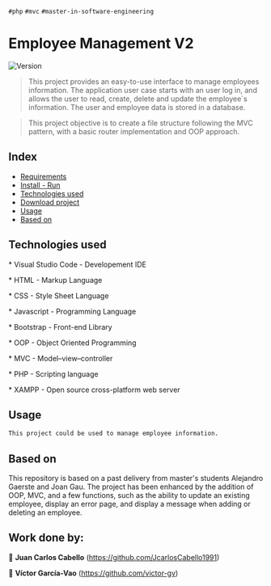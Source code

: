 `#php` `#mvc` `#master-in-software-engineering`

# Employee Management V2 <!-- omit in toc -->

<p>
  <img alt="Version" src="https://img.shields.io/badge/version-2.0-blue.svg?cacheSeconds=2592000" />
</p>

> This project provides an easy-to-use interface to manage employees information. The application user case starts with an user log in, and allows the user to read, create, delete and update the employee´s information. The user and employee data is stored in a database.

> This project objective is to create a file structure following the MVC pattern, with a basic router implementation and OOP approach.

## Index <!-- omit in toc -->

- [Requirements](#requirements)
- [Install - Run](#install---run)
- [Technologies used](#technologies-used)
- [Download project](#download-project)
- [Usage](#usage)
- [Based on](#based-on)


## Technologies used

\* Visual Studio Code - Developement IDE

\* HTML - Markup Language

\* CSS - Style Sheet Language

\* Javascript - Programming Language

\* Bootstrap - Front-end Library

\* OOP - Object Oriented Programming

\* MVC - Model–view–controller 

\* PHP - Scripting language

\* XAMPP - Open source cross-platform web server


## Usage

```sh
This project could be used to manage employee information.
```

## Based on

This repository is based on a past delivery from master's students Alejandro Gaerste and Joan Gau. The project has been enhanced by the addition of OOP, MVC, and a few functions, such as the ability to update an existing employee, display an error page, and display a message when adding or deleting an employee.

## Work done by:

👤 **Juan Carlos Cabello** (https://github.com/JcarlosCabello1991)

👤 **Víctor García-Vao** (https://github.com/victor-gv)



